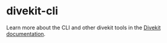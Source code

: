 # divekit-cli

Learn more about the CLI and other divekit tools in
the [Divekit documentation](https://divekit.github.io/divekit-docs/docs/cli/).
